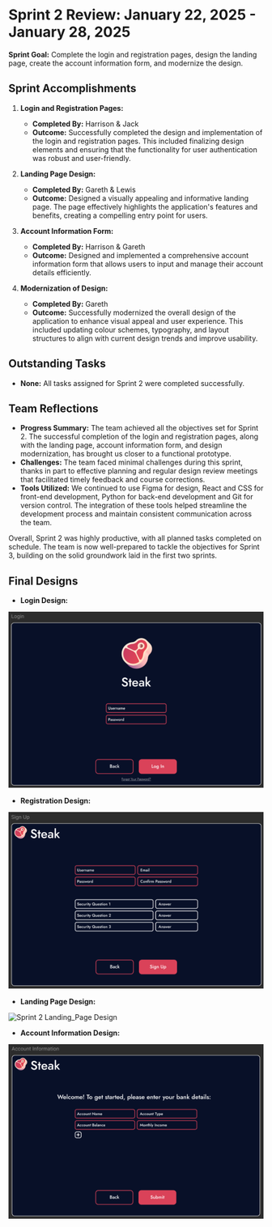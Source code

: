 # Sprint 2 Review: January 22, 2025 - January 28, 2025

**Sprint Goal:** Complete the login and registration pages, design the landing page, create the account information form, and modernize the design.

## Sprint Accomplishments

1. **Login and Registration Pages:**
   - **Completed By:** Harrison & Jack
   - **Outcome:** Successfully completed the design and implementation of the login and registration pages. This included finalizing design elements and ensuring that the functionality for user authentication was robust and user-friendly.

2. **Landing Page Design:**
   - **Completed By:** Gareth & Lewis
   - **Outcome:** Designed a visually appealing and informative landing page. The page effectively highlights the application's features and benefits, creating a compelling entry point for users.

3. **Account Information Form:**
   - **Completed By:** Harrison & Gareth
   - **Outcome:** Designed and implemented a comprehensive account information form that allows users to input and manage their account details efficiently.

4. **Modernization of Design:**
   - **Completed By:** Gareth
   - **Outcome:** Successfully modernized the overall design of the application to enhance visual appeal and user experience. This included updating colour schemes, typography, and layout structures to align with current design trends and improve usability.

## Outstanding Tasks

- **None:** All tasks assigned for Sprint 2 were completed successfully.

## Team Reflections

- **Progress Summary:** The team achieved all the objectives set for Sprint 2. The successful completion of the login and registration pages, along with the landing page, account information form, and design modernization, has brought us closer to a functional prototype.
- **Challenges:** The team faced minimal challenges during this sprint, thanks in part to effective planning and regular design review meetings that facilitated timely feedback and course corrections.
- **Tools Utilized:** We continued to use Figma for design, React and CSS for front-end development, Python for back-end development and Git for version control. The integration of these tools helped streamline the development process and maintain consistent communication across the team.

Overall, Sprint 2 was highly productive, with all planned tasks completed on schedule. The team is now well-prepared to tackle the objectives for Sprint 3, building on the solid groundwork laid in the first two sprints.

## Final Designs

- **Login Design:**

![Sprint 2 Login Design](../Images/Sprints/Sprint2_Login_Design.png)

- **Registration Design:**

![Sprint 2 Registration Design](../Images/Sprints/Sprint2_Registration_Design.png)

- **Landing Page Design:**

![Sprint 2 Landing_Page Design](../Images/Sprints/Sprint2_Dashbaord_Screen_Design.png)

- **Account Information Design:**

![Sprint 2 Account_Information Design](../Images/Sprints/Sprint2_Account_Information_Design.png)
